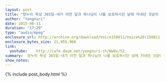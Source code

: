```yaml
---
layout: post
title: "양누리 묵상 365일-내가 이전 달과 하나님이 나를 보호하시던 날에 지내던 것같이 되었으면 [욥기 29:2]"
author: "Yangnuri"
date: 2015-08-11
duration: "17:29"
type: "audio/mpeg"
enclosure_url: http://archive.org/download/Voice150811/Voice%20(150811).mp3
enclosure_bytes_size: 21,955,968      
link:
  youtube:    http://cafe.daum.net/yangnuri-ch/Ww8v/52
summary:  양누리 묵상 365일-내가 이전 달과 하나님이 나를 보호하시던 날에 지내던 것같이 되었으면 [욥기 29:2].mp3
show_notes:
---
```


{% include post_body.html %}

